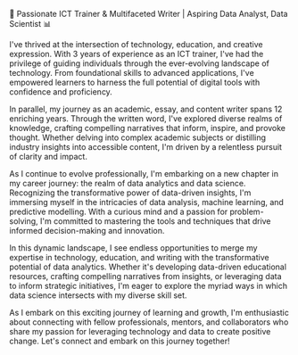 🚀 Passionate ICT Trainer & Multifaceted Writer | Aspiring Data Analyst, Data Scientist 📊

I've thrived at the intersection of technology, education, and creative expression. With 3 years of experience as an ICT trainer, I've had the privilege of guiding individuals through the ever-evolving landscape of technology. From foundational skills to advanced applications, I've empowered learners to harness the full potential of digital tools with confidence and proficiency.

In parallel, my journey as an academic, essay, and content writer spans 12 enriching years. Through the written word, I've explored diverse realms of knowledge, crafting compelling narratives that inform, inspire, and provoke thought. Whether delving into complex academic subjects or distilling industry insights into accessible content, I'm driven by a relentless pursuit of clarity and impact.

As I continue to evolve professionally, I'm embarking on a new chapter in my career journey: the realm of data analytics and data science. Recognizing the transformative power of data-driven insights, I'm immersing myself in the intricacies of data analysis, machine learning, and predictive modelling. With a curious mind and a passion for problem-solving, I'm committed to mastering the tools and techniques that drive informed decision-making and innovation.

In this dynamic landscape, I see endless opportunities to merge my expertise in technology, education, and writing with the transformative potential of data analytics. Whether it's developing data-driven educational resources, crafting compelling narratives from insights, or leveraging data to inform strategic initiatives, I'm eager to explore the myriad ways in which data science intersects with my diverse skill set.

As I embark on this exciting journey of learning and growth, I'm enthusiastic about connecting with fellow professionals, mentors, and collaborators who share my passion for leveraging technology and data to create positive change. Let's connect and embark on this journey together!
